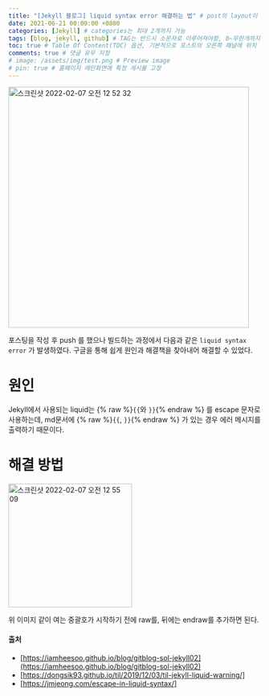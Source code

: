 ```yaml
---
title: "[Jekyll 블로그] liquid syntax error 해결하는 법" # post의 layout이 기본적으로 post로 설정되어있어서 Front Matter에 따로 layout변수를 만들어 주지 않아도 됨
date: 2021-06-21 00:00:00 +0800
categories: [Jekyll] # categories는 최대 2개까지 가능
tags: [blog, jekyll, github] # TAG는 반드시 소문자로 이루어져야함, 0~무한개까지 지정 가능
toc: true # Table Of Content(TOC) 옵션, 기본적으로 포스트의 오른쪽 패널에 위치
comments: true # 댓글 유무 지정
# image: /assets/img/test.png # Preview image
# pin: true # 홈페이지 메인화면에 특정 게시물 고정
---
```


<img width="479" alt="스크린샷 2022-02-07 오전 12 52 32" src="https://user-images.githubusercontent.com/44339530/152689137-4b44187c-ee5b-4078-89f9-5c12fa479cf4.png">

포스팅을 작성 후 push 를 했으나 빌드하는 과정에서 다음과 같은 `liquid syntax error` 가 발생하였다. 구글을 통해 쉽게 원인과 해결책을 찾아내어 해결할 수 있었다.

# 원인
Jekyll에서 사용되는 liquid는 {% raw %}`{{`와 `}}`{% endraw %} 를 escape 문자로 사용하는데, md문서에 {% raw %}`{{`, `}}`{% endraw %} 가 있는 경우 에러 메시지를 출력하기 때문이다.

# 해결 방법

<img width="246" alt="스크린샷 2022-02-07 오전 12 55 09" src="https://user-images.githubusercontent.com/44339530/152689300-a2136fc9-26eb-499d-89b6-343a26e6c928.png">

위 이미지 같이 여는 중괄호가 시작하기 전에 raw를, 뒤에는 endraw를 추가하면 된다.

#### 출처
- [https://iamheesoo.github.io/blog/gitblog-sol-jekyll02](https://iamheesoo.github.io/blog/gitblog-sol-jekyll02)
- [https://dongsik93.github.io/til/2019/12/03/til-jekyll-liquid-warning/]
- [https://jmjeong.com/escape-in-liquid-syntax/]